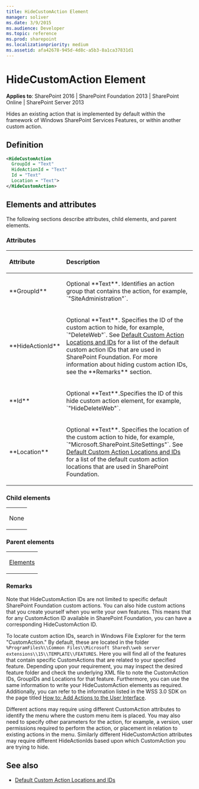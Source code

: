 ```yaml
---
title: HideCustomAction Element
manager: soliver
ms.date: 3/9/2015
ms.audience: Developer
ms.topic: reference
ms.prod: sharepoint
ms.localizationpriority: medium
ms.assetid: afa42678-945d-4d8c-a5b3-8a1ca37831d1
---
```


# HideCustomAction Element

**Applies to**: SharePoint 2016 | SharePoint Foundation 2013 | SharePoint Online | SharePoint Server 2013

Hides an existing action that is implemented by default within the framework of Windows SharePoint Services Features, or within another custom action.

## Definition

```XML
<HideCustomAction
  GroupId = "Text"
  HideActionId = "Text"
  Id = "Text"
  Location = "Text">
</HideCustomAction>
```

## Elements and attributes

The following sections describe attributes, child elements, and parent elements.

### Attributes

<table>
<colgroup>
<col width="20%" />
<col width="80%" />
</colgroup>
<thead>
<tr class="header">
<th align="left"><p>Attribute</p></th>
<th align="left"><p>Description</p></th>
</tr>
</thead>
<tbody>
<tr class="odd">
<td align="left"><p>**GroupId**</p></td>
<td align="left"><p>Optional **Text**. Identifies an action group that contains the action, for example, `"SiteAdministration"`.</p></td>
</tr>
<tr class="even">
<td align="left"><p>**HideActionId**</p></td>
<td align="left"><p>Optional **Text**. Specifies the ID of the custom action to hide, for example, `"DeleteWeb"`. See <a href="default-custom-action-locations-and-ids.md">Default Custom Action Locations and IDs</a> for a list of the default custom action IDs that are used in SharePoint Foundation. For more information about hiding custom action IDs, see the **Remarks** section.</p></td>
</tr>
<tr class="odd">
<td align="left"><p>**Id**</p></td>
<td align="left"><p>Optional **Text**.Specifies the ID of this hide custom action element, for example, `"HideDeleteWeb"`.</p></td>
</tr>
<tr class="even">
<td align="left"><p>**Location**</p></td>
<td align="left"><p>Optional **Text**. Specifies the location of the custom action to hide, for example, `"Microsoft.SharePoint.SiteSettings"`. See <a href="default-custom-action-locations-and-ids.md">Default Custom Action Locations and IDs</a> for a list of the default custom action locations that are used in SharePoint Foundation.</p></td>
</tr>
</tbody>
</table>

### Child elements

<table>
<colgroup>
<col width="100%" />
</colgroup>
<tbody>
<tr class="odd">
<td align="left"><p>None</p></td>
</tr>
</tbody>
</table>

### Parent elements

<table>
<colgroup>
<col width="100%" />
</colgroup>
<tbody>
<tr class="odd">
<td align="left"><p><a href="elements-element-custom-action.md">Elements</a></p></td>
</tr>
</tbody>
</table>

### Remarks

Note that HideCustomAction IDs are not limited to specific default SharePoint Foundation custom actions. You can also hide custom actions that you create yourself when you write your own features. This means that for any CustomAction ID available in SharePoint Foundation, you can have a corresponding HideCustomAction ID.

To locate custom action IDs, search in Windows File Explorer for the term "CustomAction." By default, these are located in the folder `%ProgramFiles%\\Common Files\\Microsoft Shared\\web server extensions\\15\\TEMPLATE\\FEATURES`. Here you will find all of the features that contain specific CustomActions that are related to your specified feature. Depending upon your requirement, you may inspect the desired feature folder and check the underlying XML file to note the CustomAction IDs, GroupIDs and Locations for that feature. Furthermore, you can use the same information to write your HideCustomAction elements as required. Additionally, you can refer to the information listed in the WSS 3.0 SDK on the page titled [How to: Add Actions to the User Interface](https://msdn.microsoft.com/library/b2403912-161d-408f-90ae-6b95c014d054(Office.15).aspx).

Different actions may require using different CustomAction attributes to identify the menu where the custom menu item is placed. You may also need to specify other parameters for the action, for example, a version, user permissions required to perform the action, or placement in relation to existing actions in the menu. Similarly different HideCustomAction attributes may require different HideActionIds based upon which CustomAction you are trying to hide.


## See also

- [Default Custom Action Locations and IDs](default-custom-action-locations-and-ids.md)









